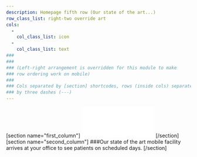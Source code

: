 ```yaml
---
description: Homepage fifth row (Our state of the art...)
row_class_list: right-two override art
cols:
  -
    col_class_list: icon
  -
    col_class_list: text
###
###
### (Left-right arrangement is overridden for this module to make
### row ordering work on mobile)
###
### Cols separated by [section] shortcodes, rows (inside cols) separated
### by three dashes (---)
---
```

[section name="first_column"]
![New Avenue Dentistry](../../images/icon/trailer.svg)
[/section]
[section name="second_column"]
###Our state of the art mobile facility arrives at your office to see patients on scheduled days.
[/section]
